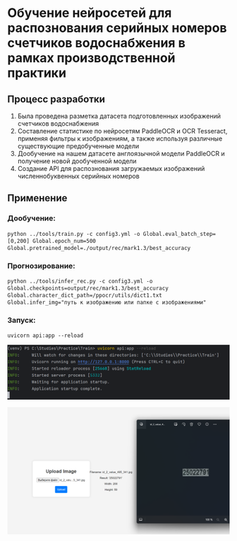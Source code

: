 # Обучение нейросетей для распознования серийных номеров счетчиков водоснабжения в рамках производственной практики  
## Процесс разработки  
1. Была проведена разметка датасета подготовленных изображений счетчиков водоснабжения  
2. Составление статистике по нейросетям PaddleOCR и OCR Tesseract, применяя фильтры к изображениям, а также используя различные существующие предобученные модели  
3. Дообучение на нашем датасете англоязычной модели PaddleOCR и получение новой дообученной модели  
4. Создание API для распознования загружаемых изображений численнобуквенных серийных номеров  

## Применение  
### Дообучение:    
    python ../tools/train.py -c config3.yml -o Global.eval_batch_step=[0,200] Global.epoch_num=500 Global.pretrained_model=./output/rec/mark1.3/best_accuracy  

### Прогнозирование:  
    python ../tools/infer_rec.py -c config3.yml -o Global.checkpoints=output/rec/mark1.3/best_accuracy Global.character_dict_path=/ppocr/utils/dict1.txt Global.infer_img="путь к изображению или папке с изображениями"   

### Запуск:
    uvicorn api:app --reload 
![Запуск](https://github.com/Markitosik/Practice_train_PaddleOCR/blob/master/Train/%D0%97%D0%B0%D0%BF%D1%83%D1%81%D0%BA.png)

![Пример работы](https://github.com/Markitosik/Practice_train_PaddleOCR/blob/master/Train/%D0%A0%D0%B0%D0%B1%D0%BE%D1%82%D0%B0%20API%201.png)

    
